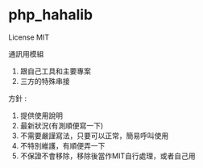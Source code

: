 # php_hahalib

License MIT

通訊用模組
1. 跟自己工具和主要專案
2. 三方的特殊串接

方針 :
1. 提供使用說明
2. 最新狀況(有測順便寫一下)
3. 不需要嚴謹寫法，只要可以正常，簡易呼叫使用
4. 不特別維護，有順便弄一下
5. 不保證不會移除，移除後當作MIT自行處理，或者自己用


